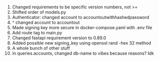 1. Changed requirements to be specific version numbers, not >=
2. Shifted order of models.py
3. Authenticator: changed account to accountoutwithhashedpassword
4. ^ changed account to accountout
5. Made signing key more secure in docker-compose.yaml with .env file
6. Add route tag to main.py
7. Changed fastapi requirement version to 0.89.0
8. Added possible new signing_key using openssl rand -hex 32 method
9. A whole bunch of other stuff
10. In queries.accounts, changed db-name to vibes because reasons? Idk

